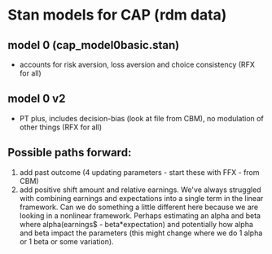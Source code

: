 # Stan models for CAP (rdm data)

## model 0 (cap_model0basic.stan)
  - accounts for risk aversion, loss aversion and choice consistency (RFX for all)

## model 0 v2
  - PT plus, includes decision-bias (look at file from CBM), no modulation of other things (RFX for all)


## Possible paths forward:
  1) add past outcome (4 updating parameters - start these with FFX - from CBM)
  2) add positive shift amount and relative earnings. We've always struggled with combining earnings and expectations into a single term in the linear framework. Can we do something a little different here because we are looking in a nonlinear framework. Perhaps estimating an alpha and beta where alpha(earnings$ - beta*expectation) and potentially how alpha and beta impact the parameters (this might change where we do 1 alpha or 1 beta or some variation).
 